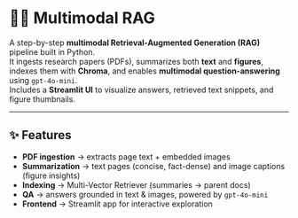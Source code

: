 # 📄🔎 Multimodal RAG

A step-by-step **multimodal Retrieval-Augmented Generation (RAG)** pipeline built in Python.  
It ingests research papers (PDFs), summarizes both **text** and **figures**, indexes them with **Chroma**, and enables **multimodal question-answering** using `gpt-4o-mini`.  
Includes a **Streamlit UI** to visualize answers, retrieved text snippets, and figure thumbnails.

---

## ✨ Features

- **PDF ingestion** → extracts page text + embedded images
- **Summarization** → text pages (concise, fact-dense) and image captions (figure insights)
- **Indexing** → Multi-Vector Retriever (summaries → parent docs)
- **QA** → answers grounded in text & images, powered by `gpt-4o-mini`
- **Frontend** → Streamlit app for interactive exploration
